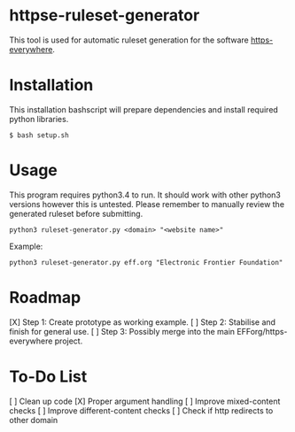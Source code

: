 # httpse-ruleset-generator

This tool is used for automatic ruleset generation for the software [https-everywhere](https://github.com/efforg/https-everywhere).

# Installation
This installation bashscript will prepare dependencies and install required python libraries.

    $ bash setup.sh

# Usage
This program requires python3.4 to run. It should work with other python3 versions however this is untested. Please remember to manually review the generated ruleset before submitting.

    python3 ruleset-generator.py <domain> "<website name>"
    
Example:

    python3 ruleset-generator.py eff.org "Electronic Frontier Foundation"
    
# Roadmap

[X] Step 1: Create prototype as working example.
[ ] Step 2: Stabilise and finish for general use.
[ ] Step 3: Possibly merge into the main EFForg/https-everywhere project.

# To-Do List

[ ] Clean up code
[X] Proper argument handling
[ ] Improve mixed-content checks
[ ] Improve different-content checks
[ ] Check if http redirects to other domain
